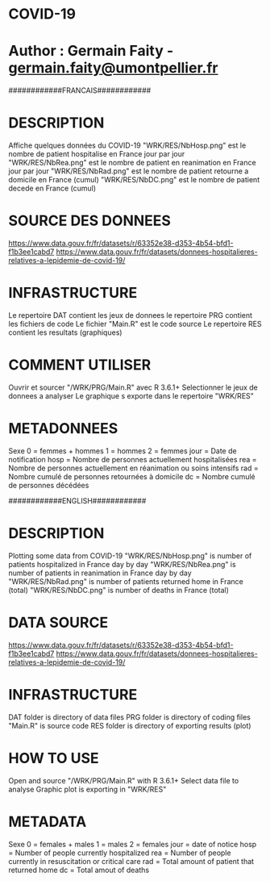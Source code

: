 # COVID-19
# Author : Germain Faity - germain.faity@umontpellier.fr

############FRANCAIS############

# DESCRIPTION
Affiche quelques données du COVID-19
"WRK/RES/NbHosp.png" est le nombre de patient hospitalise en France jour par jour
"WRK/RES/NbRea.png" est le nombre de patient en reanimation en France jour par jour
"WRK/RES/NbRad.png" est le nombre de patient retourne a domicile en France (cumul)
"WRK/RES/NbDC.png" est le nombre de patient decede en France (cumul)

# SOURCE DES DONNEES
https://www.data.gouv.fr/fr/datasets/r/63352e38-d353-4b54-bfd1-f1b3ee1cabd7
https://www.data.gouv.fr/fr/datasets/donnees-hospitalieres-relatives-a-lepidemie-de-covid-19/

# INFRASTRUCTURE
Le repertoire DAT contient les jeux de donnees
le repertoire PRG contient les fichiers de code
Le fichier "Main.R" est le code source
Le repertoire RES contient les resultats (graphiques)

# COMMENT UTILISER
Ouvrir et sourcer "/WRK/PRG/Main.R" avec R 3.6.1+
Selectionner le jeux de donnees a analyser
Le graphique s exporte dans le repertoire "WRK/RES"

# METADONNEES
Sexe
	0 = femmes + hommes
	1 = hommes
	2 = femmes
jour = Date de notification
hosp = Nombre de personnes actuellement hospitalisées
rea = Nombre de personnes actuellement en réanimation ou soins intensifs
rad = Nombre cumulé de personnes retournées à domicile
dc = Nombre cumulé de personnes décédées


############ENGLISH############

# DESCRIPTION
Plotting some data from COVID-19
"WRK/RES/NbHosp.png" is number of patients hospitalized in France day by day
"WRK/RES/NbRea.png" is number of patients in reanimation in France day by day
"WRK/RES/NbRad.png" is number of patients returned home in France (total)
"WRK/RES/NbDC.png" is number of deaths in France (total)

# DATA SOURCE
https://www.data.gouv.fr/fr/datasets/r/63352e38-d353-4b54-bfd1-f1b3ee1cabd7
https://www.data.gouv.fr/fr/datasets/donnees-hospitalieres-relatives-a-lepidemie-de-covid-19/

# INFRASTRUCTURE
DAT folder is directory of data files
PRG folder is directory of coding files
"Main.R" is source code
RES folder is directory of exporting results (plot)

# HOW TO USE
Open and source "/WRK/PRG/Main.R" with R 3.6.1+
Select data file to analyse
Graphic plot is exporting in "WRK/RES"

# METADATA
Sexe
	0 = females + males
	1 = males
	2 = females
jour = date of notice
hosp = Number of people currently hospitalized
rea = Number of people currently in resuscitation or critical care
rad = Total amount of patient that returned home
dc = Total amout of deaths
